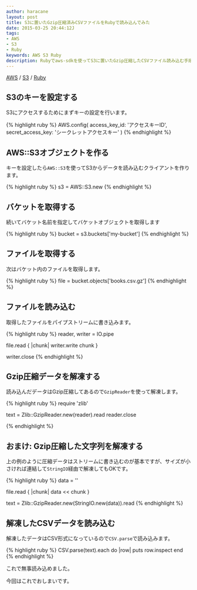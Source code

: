 ```yaml
---
author: haracane
layout: post
title: S3に置いたGzip圧縮済みCSVファイルをRubyで読み込んでみた
date: 2015-03-25 20:44:12J
tags:
- AWS
- S3
- Ruby
keywords: AWS S3 Ruby
description: Rubyでaws-sdkを使ってS3に置いたGzip圧縮したCSVファイル読み込む手順をご紹介します。
---
```

<!-- tag_links -->
[AWS](/tags/aws/) / [S3](/tags/s3/) / [Ruby](/tags/ruby/)

<!-- content -->
## S3のキーを設定する

S3にアクセスするためにまずキーの設定を行います。

{% highlight ruby %}
AWS.config(
  access_key_id: 'アクセスキーID',
  secret_access_key: 'シークレットアクセスキー'
)
{% endhighlight %}

## AWS::S3オブジェクトを作る

キーを設定したら`AWS::S3`を使ってS3からデータを読み込むクライアントを作ります。

{% highlight ruby %}
s3 = AWS::S3.new
{% endhighlight %}

## バケットを取得する

続いてバケット名前を指定してバケットオブジェクトを取得します

{% highlight ruby %}
bucket = s3.buckets['my-bucket']
{% endhighlight %}

## ファイルを取得する

次はバケット内のファイルを取得します。

{% highlight ruby %}
file = bucket.objects['books.csv.gz']
{% endhighlight %}

## ファイルを読み込む

取得したファイルをパイプストリームに書き込みます。

{% highlight ruby %}
reader, writer = IO.pipe

file.read { |chunk| writer.write chunk }

writer.close
{% endhighlight %}

## Gzip圧縮データを解凍する

読み込んだデータはGzip圧縮してあるので`GzipReader`を使って解凍します。

{% highlight ruby %}
require 'zlib'

text = Zlib::GzipReader.new(reader).read
reader.close

{% endhighlight %}

## おまけ: Gzip圧縮した文字列を解凍する

上の例のように圧縮データはストリームに書き込むのが基本ですが、サイズが小さければ連結して`StringIO`経由で解凍してもOKです。

{% highlight ruby %}
data = ''

file.read { |chunk| data << chunk }

text = Zlib::GzipReader.new(StringIO.new(data)).read
{% endhighlight %}

## 解凍したCSVデータを読み込む

解凍したデータはCSV形式になっているので`CSV.parse`で読み込みます。

{% highlight ruby %}
CSV.parse(text).each do |row|
  puts row.inspect
end
{% endhighlight %}

これで無事読み込めました。

今回はこれでおしまいです。
